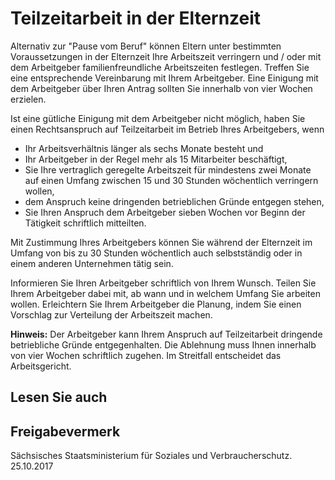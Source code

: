 # Teilzeitarbeit in der Elternzeit

Alternativ zur "Pause vom Beruf" können Eltern unter bestimmten Voraussetzungen in der Elternzeit Ihre Arbeitszeit verringern und / oder mit dem Arbeitgeber familienfreundliche Arbeitszeiten festlegen. Treffen Sie eine entsprechende Vereinbarung mit Ihrem Arbeitgeber. Eine Einigung mit dem Arbeitgeber über Ihren Antrag sollten Sie innerhalb von vier Wochen erzielen.

Ist eine gütliche Einigung mit dem Arbeitgeber nicht möglich, haben Sie einen Rechtsanspruch auf Teilzeitarbeit im Betrieb Ihres Arbeitgebers, wenn

* Ihr Arbeitsverhältnis länger als sechs Monate besteht und
* Ihr Arbeitgeber in der Regel mehr als 15 Mitarbeiter beschäftigt,
* Sie Ihre vertraglich geregelte Arbeitszeit für mindestens zwei Monate auf einen Umfang zwischen 15 und 30 Stunden wöchentlich verringern wollen,
* dem Anspruch keine dringenden betrieblichen Gründe entgegen stehen,
* Sie Ihren Anspruch dem Arbeitgeber sieben Wochen vor Beginn der Tätigkeit schriftlich mitteilten.

Mit Zustimmung Ihres Arbeitgebers können Sie während der Elternzeit im Umfang von bis zu 30 Stunden wöchentlich auch selbstständig oder in einem anderen Unternehmen tätig sein.

Informieren Sie Ihren Arbeitgeber schriftlich von Ihrem Wunsch. Teilen Sie Ihrem Arbeitgeber dabei mit, ab wann und in welchem Umfang Sie arbeiten wollen. Erleichtern Sie Ihrem Arbeitgeber die Planung, indem Sie einen Vorschlag zur Verteilung der Arbeitszeit machen.

**Hinweis:** Der Arbeitgeber kann Ihrem Anspruch auf Teilzeitarbeit dringende betriebliche Gründe entgegenhalten. Die Ablehnung muss Ihnen innerhalb von vier Wochen schriftlich zugehen. Im Streitfall entscheidet das Arbeitsgericht.

## Lesen Sie auch

## Freigabevermerk

Sächsisches Staatsministerium für Soziales und Verbraucherschutz. 25.10.2017

